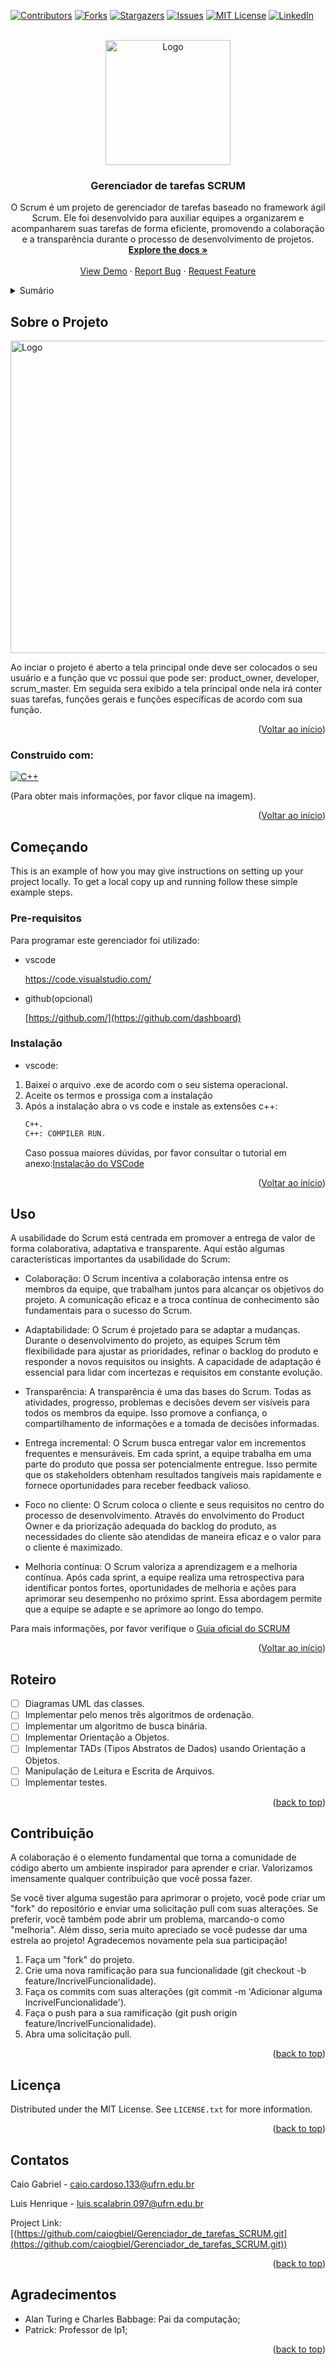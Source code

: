 <!-- Improved compatibility of back to top link: See: https://github.com/othneildrew/Best-README-Template/pull/73 -->
<a name="readme-top"></a>
<!--
*** Thanks for checking out the Best-README-Template. If you have a suggestion
*** that would make this better, please fork the repo and create a pull request
*** or simply open an issue with the tag "enhancement".
*** Don't forget to give the project a star!
*** Thanks again! Now go create something AMAZING! :D
-->



<!-- PROJECT SHIELDS -->
<!--
*** I'm using markdown "reference style" links for readability.
*** Reference links are enclosed in brackets [ ] instead of parentheses ( ).
*** See the bottom of this document for the declaration of the reference variables
*** for contributors-url, forks-url, etc. This is an optional, concise syntax you may use.
*** https://www.markdownguide.org/basic-syntax/#reference-style-links
-->
[![Contributors][contributors-shield]][contributors-url]
[![Forks][forks-shield]][forks-url]
[![Stargazers][stars-shield]][stars-url]
[![Issues][issues-shield]][issues-url]
[![MIT License][license-shield]][license-url]
[![LinkedIn][linkedin-shield]][linkedin-url]



<!-- PROJECT LOGO -->
<br />
<div align="center">
  <a href="https://github.com/github_username/repo_name">
    <img src="logo.png" alt="Logo" width="200" height="200">
  </a>

<h3 align="center">Gerenciador de tarefas SCRUM</h3>

  <p align="center">
    O Scrum é um projeto de gerenciador de tarefas baseado no framework ágil Scrum. Ele foi desenvolvido para auxiliar equipes a organizarem e acompanharem suas tarefas de forma eficiente, promovendo a colaboração e a transparência durante o processo de desenvolvimento de projetos.
    <br />
    <a href="https://github.com/github_username/repo_name"><strong>Explore the docs »</strong></a>
    <br />
    <br />
    <a href="https://github.com/github_username/repo_name">View Demo</a>
    ·
    <a href="https://github.com/github_username/repo_name/issues">Report Bug</a>
    ·
    <a href="https://github.com/github_username/repo_name/issues">Request Feature</a>
  </p>
</div>



<!-- TABLE OF CONTENTS -->
<details>
  <summary>Sumário</summary>
  <ol>
    <li>
      <a href="#about-the-project">Sobre o projeto</a>
      <ul>
        <li><a href="#built-with">Construido com</a></li>
      </ul>
    </li>
    <li>
      <a href="#getting-started">Começando</a>
      <ul>
        <li><a href="#prerequisites">Prerequisitos</a></li>
        <li><a href="#installation">Instalação</a></li>
      </ul>
    </li>
    <li><a href="#usage">Uso</a></li>
    <li><a href="#roadmap">Roteiro</a></li>
    <li><a href="#contributing">Contribuindo</a></li>
    <li><a href="#license">Licença</a></li>
    <li><a href="#contact">Contatos</a></li>
    <li><a href="#acknowledgments">Agradecimentos</a></li>
  </ol>
</details>



<!-- ABOUT THE PROJECT -->
## Sobre o Projeto

  <a href="https://github.com/github_username/repo_name">
    <img src="Capturar.PNG" alt="Logo" width="1000" height="500">
  </a>

Ao inciar o projeto é aberto a tela principal onde deve ser colocados o seu usuário e a função que vc possui que pode ser:   product_owner, developer, scrum_master. Em seguida sera exibido a tela principal onde nela irá conter suas tarefas, funções gerais e funções específicas de acordo com sua função.

<p align="right">(<a href="#readme-top">Voltar ao início</a>)</p>



### Construido com:
[![C++](download.png)](https://www.cplusplus.com/)

(Para obter mais informações, por favor clique na imagem).

<p align="right">(<a href="#readme-top">Voltar ao início</a>)</p>



<!-- GETTING STARTED -->
## Começando

This is an example of how you may give instructions on setting up your project locally.
To get a local copy up and running follow these simple example steps.

### Pre-requisitos

Para programar este gerenciador foi utilizado:
* vscode
  
  [  https://code.visualstudio.com/
](https://code.visualstudio.com/Download)

* github(opcional)
  
  [https://github.com/](https://github.com/dashboard)

### Instalação
* vscode:

1. Baixei o arquivo .exe de acordo com o seu sistema operacional.
2. Aceite os termos e prossiga com a instalação
3. Após a instalação abra o vs code e instale as extensões c++:
   ```sh
   C++.
   C++: COMPILER RUN.
   ```
   Caso possua maiores dúvidas, por favor consultar o tutorial em anexo:[Instalação do VSCode](https://youtu.be/uxln1hT_Ev4)
   
<p align="right">(<a href="#readme-top">Voltar ao início</a>)</p>

<!-- USAGE EXAMPLES -->
## Uso

A usabilidade do Scrum está centrada em promover a entrega de valor de forma colaborativa, adaptativa e transparente. Aqui estão algumas características importantes da usabilidade do Scrum:

* Colaboração: O Scrum incentiva a colaboração intensa entre os membros da equipe, que trabalham juntos para alcançar os objetivos do projeto. A comunicação eficaz e a troca contínua de conhecimento são fundamentais para o sucesso do Scrum.

* Adaptabilidade: O Scrum é projetado para se adaptar a mudanças. Durante o desenvolvimento do projeto, as equipes Scrum têm flexibilidade para ajustar as prioridades, refinar o backlog do produto e responder a novos requisitos ou insights. A capacidade de adaptação é essencial para lidar com incertezas e requisitos em constante evolução.

* Transparência: A transparência é uma das bases do Scrum. Todas as atividades, progresso, problemas e decisões devem ser visíveis para todos os membros da equipe. Isso promove a confiança, o compartilhamento de informações e a tomada de decisões informadas.

* Entrega incremental: O Scrum busca entregar valor em incrementos frequentes e mensuráveis. Em cada sprint, a equipe trabalha em uma parte do produto que possa ser potencialmente entregue. Isso permite que os stakeholders obtenham resultados tangíveis mais rapidamente e fornece oportunidades para receber feedback valioso.

* Foco no cliente: O Scrum coloca o cliente e seus requisitos no centro do processo de desenvolvimento. Através do envolvimento do Product Owner e da priorização adequada do backlog do produto, as necessidades do cliente são atendidas de maneira eficaz e o valor para o cliente é maximizado.

* Melhoria contínua: O Scrum valoriza a aprendizagem e a melhoria contínua. Após cada sprint, a equipe realiza uma retrospectiva para identificar pontos fortes, oportunidades de melhoria e ações para aprimorar seu desempenho no próximo sprint. Essa abordagem permite que a equipe se adapte e se aprimore ao longo do tempo.

Para mais informações, por favor verifique o [Guia oficial do SCRUM](https://scrumguides.org/docs/scrumguide/v2020/2020-Scrum-Guide-PortugueseBR-3.0.pdf)

<p align="right">(<a href="#readme-top">Voltar ao início</a>)</p>



<!-- ROADMAP -->
## Roteiro

- [ ] Diagramas UML das classes.
- [ ] Implementar pelo menos três algoritmos de ordenação.
- [ ] Implementar um algoritmo de busca binária.
- [ ] Implementar Orientação a Objetos.
- [ ] Implementar TADs (Tipos Abstratos de Dados) usando Orientação a Objetos.
- [ ] Manipulação de Leitura e Escrita de Arquivos.
- [ ] Implementar testes.

<p align="right">(<a href="#readme-top">back to top</a>)</p>



<!-- CONTRIBUTING -->
## Contribuição

A colaboração é o elemento fundamental que torna a comunidade de código aberto um ambiente inspirador para aprender e criar. Valorizamos imensamente qualquer contribuição que você possa fazer.

Se você tiver alguma sugestão para aprimorar o projeto, você pode criar um "fork" do repositório e enviar uma solicitação pull com suas alterações. Se preferir, você também pode abrir um problema, marcando-o como "melhoria". Além disso, seria muito apreciado se você pudesse dar uma estrela ao projeto! Agradecemos novamente pela sua participação!

1. Faça um "fork" do projeto.
2. Crie uma nova ramificação para sua funcionalidade (git checkout -b feature/IncrivelFuncionalidade).
3. Faça os commits com suas alterações (git commit -m 'Adicionar alguma IncrivelFuncionalidade').
4. Faça o push para a sua ramificação (git push origin feature/IncrivelFuncionalidade).
5. Abra uma solicitação pull.

<p align="right">(<a href="#readme-top">back to top</a>)</p>



<!-- LICENSE -->
## Licença

Distributed under the MIT License. See `LICENSE.txt` for more information.

<p align="right">(<a href="#readme-top">back to top</a>)</p>



<!-- CONTACT -->
## Contatos

Caio Gabriel - caio.cardoso.133@ufrn.edu.br

Luis Henrique - luis.scalabrin.097@ufrn.edu.br

Project Link: [(https://github.com/caiogbiel/Gerenciador_de_tarefas_SCRUM.git](https://github.com/caiogbiel/Gerenciador_de_tarefas_SCRUM.git))

<p align="right">(<a href="#readme-top">back to top</a>)</p>



<!-- ACKNOWLEDGMENTS -->
## Agradecimentos

* Alan Turing e Charles Babbage: Pai da computação;
* Patrick: Professor de lp1;

<p align="right">(<a href="#readme-top">back to top</a>)</p>



<!-- MARKDOWN LINKS & IMAGES -->
<!-- https://www.markdownguide.org/basic-syntax/#reference-style-links -->
[contributors-shield]: https://img.shields.io/github/contributors/github_username/repo_name.svg?style=for-the-badge
[contributors-url]: https://github.com/github_username/repo_name/graphs/contributors
[forks-shield]: https://img.shields.io/github/forks/github_username/repo_name.svg?style=for-the-badge
[forks-url]: https://github.com/github_username/repo_name/network/members
[stars-shield]: https://img.shields.io/github/stars/github_username/repo_name.svg?style=for-the-badge
[stars-url]: https://github.com/github_username/repo_name/stargazers
[issues-shield]: https://img.shields.io/github/issues/github_username/repo_name.svg?style=for-the-badge
[issues-url]: https://github.com/github_username/repo_name/issues
[license-shield]: https://img.shields.io/github/license/github_username/repo_name.svg?style=for-the-badge
[license-url]: https://github.com/github_username/repo_name/blob/master/LICENSE.txt
[linkedin-shield]: https://img.shields.io/badge/-LinkedIn-black.svg?style=for-the-badge&logo=linkedin&colorB=555
[linkedin-url]: https://linkedin.com/in/linkedin_username
[product-screenshot]: images/screenshot.png
[Next.js]: https://img.shields.io/badge/next.js-000000?style=for-the-badge&logo=nextdotjs&logoColor=white
[Next-url]: https://nextjs.org/
[React.js]: https://img.shields.io/badge/React-20232A?style=for-the-badge&logo=react&logoColor=61DAFB
[React-url]: https://reactjs.org/
[Vue.js]: https://img.shields.io/badge/Vue.js-35495E?style=for-the-badge&logo=vuedotjs&logoColor=4FC08D
[Vue-url]: https://vuejs.org/
[Angular.io]: https://img.shields.io/badge/Angular-DD0031?style=for-the-badge&logo=angular&logoColor=white
[Angular-url]: https://angular.io/
[Svelte.dev]: https://img.shields.io/badge/Svelte-4A4A55?style=for-the-badge&logo=svelte&logoColor=FF3E00
[Svelte-url]: https://svelte.dev/
[Laravel.com]: https://img.shields.io/badge/Laravel-FF2D20?style=for-the-badge&logo=laravel&logoColor=white
[Laravel-url]: https://laravel.com
[Bootstrap.com]: https://img.shields.io/badge/Bootstrap-563D7C?style=for-the-badge&logo=bootstrap&logoColor=white
[Bootstrap-url]: https://getbootstrap.com
[JQuery.com]: https://img.shields.io/badge/jQuery-0769AD?style=for-the-badge&logo=jquery&logoColor=white
[JQuery-url]: https://jquery.com 
